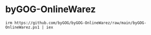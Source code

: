 # byGOG-OnlineWarez

`irm https://github.com/byGOG/byGOG-OnlineWarez/raw/main/byGOG-OnlineWarez.ps1 | iex`
